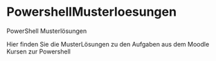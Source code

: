 PowershellMusterloesungen
=========================

PowerShell Musterlösungen

Hier finden Sie die MusterLösungen zu den Aufgaben aus dem Moodle Kursen zur Powershell
